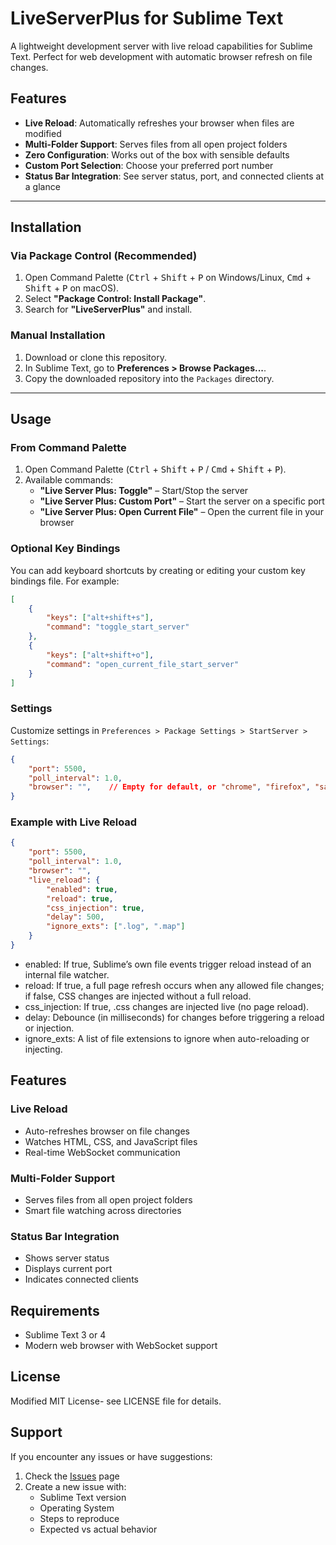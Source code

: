 # LiveServerPlus for Sublime Text

A lightweight development server with live reload capabilities for Sublime Text. Perfect for web development with automatic browser refresh on file changes.

## Features

- **Live Reload**: Automatically refreshes your browser when files are modified
- **Multi-Folder Support**: Serves files from all open project folders
- **Zero Configuration**: Works out of the box with sensible defaults
- **Custom Port Selection**: Choose your preferred port number
- **Status Bar Integration**: See server status, port, and connected clients at a glance

---

## Installation

### Via Package Control (Recommended)

1. Open Command Palette (<kbd>Ctrl</kbd> + <kbd>Shift</kbd> + <kbd>P</kbd> on Windows/Linux, <kbd>Cmd</kbd> + <kbd>Shift</kbd> + <kbd>P</kbd> on macOS).
2. Select **"Package Control: Install Package"**.
3. Search for **"LiveServerPlus"** and install.

### Manual Installation

1. Download or clone this repository.
2. In Sublime Text, go to **Preferences > Browse Packages...**.
3. Copy the downloaded repository into the `Packages` directory.

---

## Usage

### From Command Palette

1. Open Command Palette (<kbd>Ctrl</kbd> + <kbd>Shift</kbd> + <kbd>P</kbd> / <kbd>Cmd</kbd> + <kbd>Shift</kbd> + <kbd>P</kbd>).
2. Available commands:
   - **"Live Server Plus: Toggle"** – Start/Stop the server
   - **"Live Server Plus: Custom Port"** – Start the server on a specific port
   - **"Live Server Plus: Open Current File"** – Open the current file in your browser

### Optional Key Bindings

You can add keyboard shortcuts by creating or editing your custom key bindings file. For example:

```json
[
    {
        "keys": ["alt+shift+s"],
        "command": "toggle_start_server"
    },
    {
        "keys": ["alt+shift+o"],
        "command": "open_current_file_start_server"
    }
]
```

### Settings

Customize settings in `Preferences > Package Settings > StartServer > Settings`:

```json
{
    "port": 5500,
    "poll_interval": 1.0,
    "browser": "",    // Empty for default, or "chrome", "firefox", "safari", "edge"
}
```

### Example with Live Reload
```json
{
    "port": 5500,
    "poll_interval": 1.0,
    "browser": "",
    "live_reload": {
        "enabled": true,
        "reload": true,
        "css_injection": true,
        "delay": 500,
        "ignore_exts": [".log", ".map"]
    }
}

```

- enabled: If true, Sublime’s own file events trigger reload instead of an internal file watcher.
- reload: If true, a full page refresh occurs when any allowed file changes; if false, CSS changes are injected without a full reload.
- css_injection: If true, .css changes are injected live (no page reload).
- delay: Debounce (in milliseconds) for changes before triggering a reload or injection.
- ignore_exts: A list of file extensions to ignore when auto-reloading or injecting.

## Features

### Live Reload
- Auto-refreshes browser on file changes
- Watches HTML, CSS, and JavaScript files
- Real-time WebSocket communication

### Multi-Folder Support
- Serves files from all open project folders
- Smart file watching across directories

### Status Bar Integration
- Shows server status
- Displays current port
- Indicates connected clients

## Requirements

- Sublime Text 3 or 4
- Modern web browser with WebSocket support

## License

Modified MIT License- see LICENSE file for details.

## Support

If you encounter any issues or have suggestions:

1. Check the [Issues](https://github.com/ifrederico/sublime-liveserverplus/issues) page
2. Create a new issue with:
   - Sublime Text version
   - Operating System
   - Steps to reproduce
   - Expected vs actual behavior